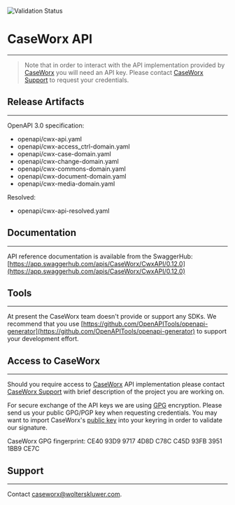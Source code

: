 ![Validation Status](http://validator.swagger.io/validator?url=https://raw.githubusercontent.com/cwx-de/CaseWorxAPI/master/openapi/cwx-api.yaml)
# CaseWorx API
--------------

> Note that in order to interact with the API implementation provided by [CaseWorx](https://app.caseworx-baurecht.de)
> you will need an API key. Please contact [CaseWorx Support](mailto://caseworx@wolterskluwer.com)
> to request your credentials.

## Release Artifacts
--------------------
OpenAPI 3.0 specification:
- openapi/cwx-api.yaml
- openapi/cwx-access_ctrl-domain.yaml
- openapi/cwx-case-domain.yaml
- openapi/cwx-change-domain.yaml
- openapi/cwx-commons-domain.yaml
- openapi/cwx-document-domain.yaml
- openapi/cwx-media-domain.yaml

Resolved:
- openapi/cwx-api-resolved.yaml

## Documentation
----------------

API reference documentation is available from the SwaggerHub:
[https://app.swaggerhub.com/apis/CaseWorx/CwxAPI/0.12.0](https://app.swaggerhub.com/apis/CaseWorx/CwxAPI/0.12.0)

## Tools
--------

At present the CaseWorx team doesn't provide or support any SDKs. We recommend that you use
[https://github.com/OpenAPITools/openapi-generator](https://github.com/OpenAPITools/openapi-generator)
to support your development effort.

## Access to CaseWorx
---------------------

Should you require access to [CaseWorx](https://app.caseworx-baurecht.de) API implementation
please contact [CaseWorx Support](mailto://caseworx@wolterskluwer.com) with brief description
of the project you are working on.

For secure exchange of the API keys we are using [GPG](https://gnupg.org/) encryption. Please send us your
public GPG/PGP key when requesting credentials. You may want to import CaseWorx's [public key](https://keys.openpgp.org/vks/v1/by-fingerprint/CE4093D997174D8DC78CC45D93FB39511BB9CE7C)
into your keyring in order to validate our signature.

CaseWorx GPG fingerprint: CE40 93D9 9717 4D8D C78C  C45D 93FB 3951 1BB9 CE7C

## Support
----------

Contact [caseworx@wolterskluwer.com](mailto://caseworx@wolterskluwer.com).
